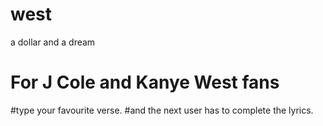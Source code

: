 # west
a dollar and a dream 
# For J Cole and Kanye West fans
#type your favourite verse.
#and the next user has to complete the lyrics.
